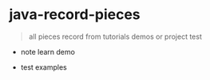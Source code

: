 # java-record-pieces

> all pieces record from tutorials demos or project test

- note learn demo

- test examples

